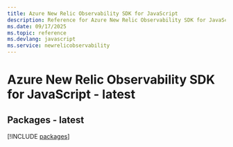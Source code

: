 ```yaml
---
title: Azure New Relic Observability SDK for JavaScript
description: Reference for Azure New Relic Observability SDK for JavaScript
ms.date: 09/17/2025
ms.topic: reference
ms.devlang: javascript
ms.service: newrelicobservability
---
```

# Azure New Relic Observability SDK for JavaScript - latest
## Packages - latest
[!INCLUDE [packages](new-relic-observability-index.md)]